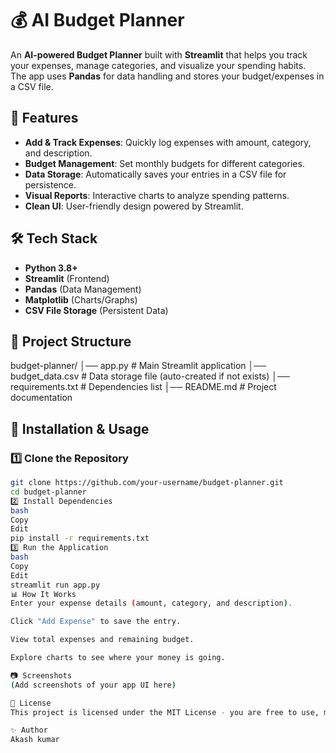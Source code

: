 
# 💰 AI Budget Planner

An **AI-powered Budget Planner** built with **Streamlit** that helps you track your expenses, manage categories, and visualize your spending habits.  
The app uses **Pandas** for data handling and stores your budget/expenses in a CSV file.

## 📌 Features
- **Add & Track Expenses**: Quickly log expenses with amount, category, and description.
- **Budget Management**: Set monthly budgets for different categories.
- **Data Storage**: Automatically saves your entries in a CSV file for persistence.
- **Visual Reports**: Interactive charts to analyze spending patterns.
- **Clean UI**: User-friendly design powered by Streamlit.

## 🛠️ Tech Stack
- **Python 3.8+**
- **Streamlit** (Frontend)
- **Pandas** (Data Management)
- **Matplotlib** (Charts/Graphs)
- **CSV File Storage** (Persistent Data)

## 📂 Project Structure
budget-planner/
│── app.py # Main Streamlit application
│── budget_data.csv # Data storage file (auto-created if not exists)
│── requirements.txt # Dependencies list
│── README.md # Project documentation

## 🚀 Installation & Usage

### 1️⃣ Clone the Repository
```bash
git clone https://github.com/your-username/budget-planner.git
cd budget-planner
2️⃣ Install Dependencies
bash
Copy
Edit
pip install -r requirements.txt
3️⃣ Run the Application
bash
Copy
Edit
streamlit run app.py
📊 How It Works
Enter your expense details (amount, category, and description).

Click "Add Expense" to save the entry.

View total expenses and remaining budget.

Explore charts to see where your money is going.

📷 Screenshots
(Add screenshots of your app UI here)

📜 License
This project is licensed under the MIT License - you are free to use, modify, and distribute it.

✨ Author
Akash kumar
